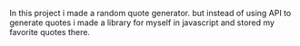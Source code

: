 In this project i made a random quote generator. but instead of using API to generate quotes i made a library for
myself in javascript and stored my favorite quotes there.
